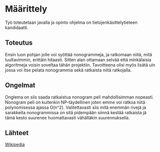 # Määrittely

Työ toteutetaan javalla ja opinto ohjelma on tietojenkäsittelytieteen kandidaatti.

## Toteutus

Ensin luon pohjan jolle voi syöttää nonogrammeja, ja ratkomaan niitä, mitä luultavimmin, erittäin hitaasti. Sitten alan ottamaan selvää että minkälaisia algoritmeja voisin soveltaa tähän projektiin. Tavoitteena olisi myös lisätä uin jossa voi itse pelata nonogrammia sekä ratkaista niitä ratkojalla. 

## Ongelmat

Onglema on siis saada ratkaistua nonogram peli mahdollisimman nopeasti. Nonogram peli on kuitenkin NP-täydellinen joten emme voi ratkoa niitä polynomisessa ajassa O(n^2). Valitettavasti siis mitä enemmän rivejä ja sarakkeita nonogrammissa on sitä pidempään siinnä kestää ratkaista jä tämä kesto suurenee huomattavasti vähälläkin suurennuksella.

## Lähteet

[Wikipedia](https://en.wikipedia.org/wiki/Nonogram#Solution_techniques)
